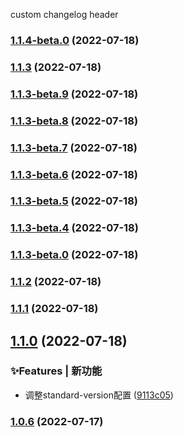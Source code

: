 custom changelog header
### [1.1.4-beta.0](https://github.com/xiexuan-star/standard-version/compare/v1.1.3-beta.4...v1.1.4-beta.0) (2022-07-18)

### [1.1.3](https://github.com/xiexuan-star/standard-version/compare/v1.1.3-beta.4...v1.1.3) (2022-07-18)

### [1.1.3-beta.9](https://github.com/xiexuan-star/standard-version/compare/v1.1.3-beta.4...v1.1.3-beta.9) (2022-07-18)

### [1.1.3-beta.8](https://github.com/xiexuan-star/standard-version/compare/v1.1.3-beta.4...v1.1.3-beta.8) (2022-07-18)

### [1.1.3-beta.7](https://github.com/xiexuan-star/standard-version/compare/v1.1.3-beta.4...v1.1.3-beta.7) (2022-07-18)

### [1.1.3-beta.6](https://github.com/xiexuan-star/standard-version/compare/v1.1.3-beta.4...v1.1.3-beta.6) (2022-07-18)

### [1.1.3-beta.5](https://github.com/xiexuan-star/standard-version/compare/v1.1.3-beta.4...v1.1.3-beta.5) (2022-07-18)

### [1.1.3-beta.4](https://github.com/xiexuan-star/standard-version/compare/v1.1.3-beta.0...v1.1.3-beta.4) (2022-07-18)

### [1.1.3-beta.0](https://github.com/xiexuan-star/standard-version/compare/v1.1.2...v1.1.3-beta.0) (2022-07-18)

### [1.1.2](https://github.com/xiexuan-star/standard-version/compare/v1.1.1...v1.1.2) (2022-07-18)

### [1.1.1](https://github.com/xiexuan-star/standard-version/compare/v1.1.0...v1.1.1) (2022-07-18)

## [1.1.0](https://github.com/xiexuan-star/standard-version/compare/v1.0.6...v1.1.0) (2022-07-18)


### ✨Features | 新功能

* 调整standard-version配置 ([9113c05](https://github.com/xiexuan-star/standard-version/commit/9113c052ea24c35e0887d5c00e8b276a022bf88e))

### [1.0.6](https://github.com/xiexuan-star/standard-version/compare/v1.0.4...v1.0.6) (2022-07-17)

